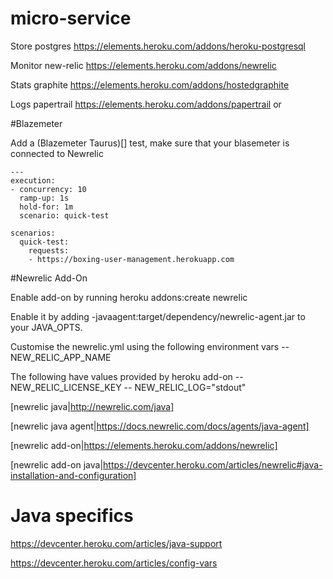 # micro-service

Store postgres https://elements.heroku.com/addons/heroku-postgresql

Monitor new-relic https://elements.heroku.com/addons/newrelic

Stats graphite https://elements.heroku.com/addons/hostedgraphite

Logs papertrail https://elements.heroku.com/addons/papertrail or

#Blazemeter

Add a (Blazemeter Taurus)[] test, make sure that your blasemeter is connected to Newrelic

```
---
execution:
- concurrency: 10
  ramp-up: 1s
  hold-for: 1m
  scenario: quick-test

scenarios:
  quick-test:
    requests:
    - https://boxing-user-management.herokuapp.com
```

#Newrelic Add-On

Enable add-on by running heroku addons:create newrelic

Enable it by adding -javaagent:target/dependency/newrelic-agent.jar to your JAVA_OPTS.

Customise the newrelic.yml using the following environment vars
-- NEW_RELIC_APP_NAME

The following have values provided by heroku add-on
-- NEW_RELIC_LICENSE_KEY
-- NEW_RELIC_LOG="stdout"

[newrelic java|http://newrelic.com/java]

[newrelic java agent|https://docs.newrelic.com/docs/agents/java-agent]

[newrelic add-on|https://elements.heroku.com/addons/newrelic]

[newrelic add-on java|https://devcenter.heroku.com/articles/newrelic#java-installation-and-configuration]

# Java specifics

https://devcenter.heroku.com/articles/java-support

https://devcenter.heroku.com/articles/config-vars

